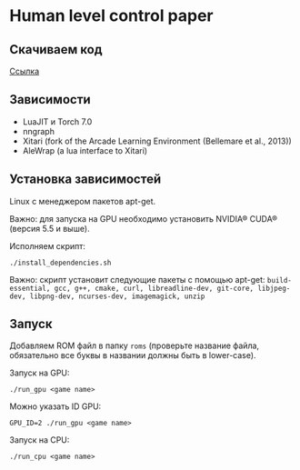 # Human level control paper

## Скачиваем код

[Ссылка](https://sites.google.com/a/deepmind.com/dqn/)

## Зависимости

* LuaJIT и Torch 7.0
* nngraph
* Xitari (fork of the Arcade Learning Environment (Bellemare et al., 2013))
* AleWrap (a lua interface to Xitari)

## Установка зависимостей

Linux с менеджером пакетов apt-get.

Важно: для запуска на GPU необходимо установить
NVIDIA® CUDA® (версия 5.5 и выше).

Исполняем скрипт:

`./install_dependencies.sh`

Важно: скрипт установит следующие пакеты с помощью apt-get:
`build-essential, gcc, g++, cmake, curl, libreadline-dev, git-core, libjpeg-dev,
libpng-dev, ncurses-dev, imagemagick, unzip`

## Запуск

Добавляем ROM файл в папку `roms` (проверьте название файла, обязательно все буквы в названии должны быть в lower-case).

Запуск на GPU:

`./run_gpu <game name>`

Можно указать ID GPU:

`GPU_ID=2 ./run_gpu <game name>`

Запуск на CPU:

`./run_cpu <game name>`


